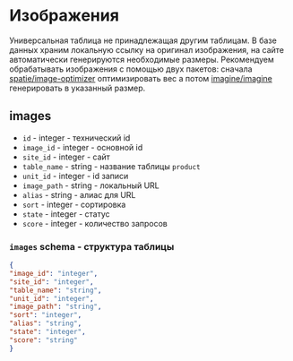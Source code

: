 # Изображения
Универсальная таблица не принадлежащая другим таблицам. В базе данных храним локальную ссылку на оригинал изображения, на сайте автоматически генерируются необходимые размеры. Рекомендуем обрабатывать изображения с помощью двух пакетов: сначала [spatie/image-optimizer](https://github.com/spatie/image-optimizer) оптимизировать вес а потом [imagine/imagine](https://github.com/avalanche123/Imagine) генерировать в указанный размер.
## images
- `id` - integer - технический id
- `image_id` - integer - основной id
- `site_id` - integer - сайт
- `table_name` - string - название таблицы `product`
- `unit_id` - integer - id записи
- `image_path` - string - локальный URL
- `alias` - string - алиас для URL
- `sort` - integer - сортировка
- `state` - integer - статус
- `score` - integer - количество запросов
### `images` schema - структура таблицы
```json
{
"image_id": "integer",
"site_id": "integer",
"table_name": "string",
"unit_id": "integer",
"image_path": "string",
"sort": "integer",
"alias": "string",
"state": "integer",
"score": "string"
}
```
